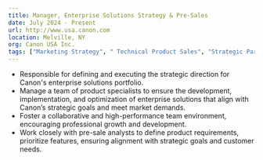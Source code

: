 ```yaml
---
title: Manager, Enterprise Solutions Strategy & Pre-Sales
date: July 2024 - Present
url: http://www.usa.canon.com
location: Melville, NY
org: Canon USA Inc.
tags: ["Marketing Strategy", " Technical Product Sales", "Strategic Partnerships", "Pre-Sales Consulting"]
---
```


- Responsible for defining and executing the strategic direction for Canon's enterprise solutions portfolio.  
- Manage a team of product specialists to ensure the development, implementation, and optimization of enterprise solutions that align with Canon’s strategic goals and meet market demands. 
- Foster a collaborative and high-performance team environment, encouraging professional growth and development. 
- Work closely with pre-sale analysts to define product requirements, prioritize features, ensuring alignment with strategic goals and customer needs. 
